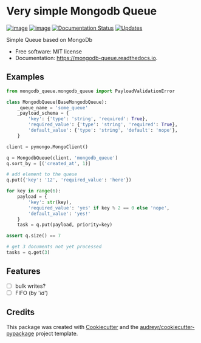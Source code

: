 # Very simple Mongodb Queue

[![image](https://img.shields.io/pypi/v/mongodb_queue.svg)](https://pypi.python.org/pypi/mongodb_queue) [![image](https://img.shields.io/travis/istinspring/mongodb_queue.svg)](https://travis-ci.org/istinspring/mongodb_queue) [![Documentation
Status](https://readthedocs.org/projects/mongodb-queue/badge/?version=latest)](https://mongodb-queue.readthedocs.io/en/latest/?badge=latest) [![Updates](https://pyup.io/repos/github/istinspring/mongodb_queue/shield.svg)](https://pyup.io/repos/github/istinspring/mongodb_queue/)

Simple Queue based on MongoDb

  - Free software: MIT license
  - Documentation: <https://mongodb-queue.readthedocs.io>.

## Examples

```python
from mongodb_queue.mongodb_queue import PayloadValidationError

class MongodbQueue(BaseMongodbQueue):
    _queue_name = 'some_queue'
    _payload_schema = {
        'key': {'type': 'string', 'required': True},
        'required_value': {'type': 'string', 'required': True},
        'default_value': {'type': 'string', 'default': 'nope'},
    }

client = pymongo.MongoClient()

q = MongodbQueue(client, 'mongodb_queue')
q.sort_by = [('created_at', 1)]

# add element to the queue
q.put({'key': '12', 'required_value': 'here'})

for key in range(6):
    payload = {
        'key': str(key),
        'required_value': 'yes' if key % 2 == 0 else 'nope',
        'default_value': 'yes!'
    }
    task = q.put(payload, priority=key)

assert q.size() == 7

# get 3 documents not yet processed
tasks = q.get(3)
```

## Features

  - [ ] bulk writes?
  - [ ] FIFO (by '_id'_)

## Credits

This package was created with
[Cookiecutter](https://github.com/audreyr/cookiecutter) and the
[audreyr/cookiecutter-pypackage](https://github.com/audreyr/cookiecutter-pypackage)
project template.
